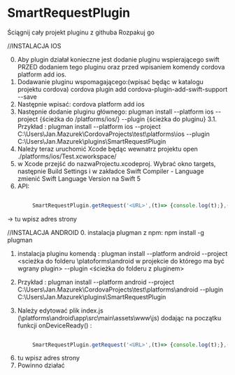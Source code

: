 # SmartRequestPlugin
Ściągnij cały projekt pluginu z githuba 
Rozpakuj go

//INSTALACJA IOS

0. Aby plugin działał konieczne jest dodanie pluginu wspierającego swift PRZED dodaniem tego pluginu oraz przed wpisaniem komendy cordova platform add ios.
1. Dodawanie pluginu wspomagającego:(wpisać będąc w katalogu projektu cordova) cordova plugin add cordova-plugin-add-swift-support --save
2. Następnie wpisać: cordova platform add ios
3. Następnie dodanie pluginu głównego: plugman install --platform ios --project {ścieżka do /platforms/ios/} --plugin {ścieżka do pluginu} 3.1. Przykład : plugman install --platform ios --project C:\Users\Jan.Mazurek\CordovaProjects\test\platforms\ios --plugin C:\Users\Jan.Mazurek\plugins\SmartRequestPlugin
4. Należy teraz uruchomić Xcode będąc wewnatrz projektu open ./platforms/ios/Test.xcworkspace/
5. w Xcode przejść do nazwaProjectu.xcodeproj. Wybrać okno targets, następnie Build Settings i w zakładce Swift Compiler - Language zmienić Swift Language Version na Swift 5
6. API: 
```javascript
		
		SmartRequestPlugin.getRequest('<URL>',(t)=> {console.log(t);},(e)=> {console.log(e);});
```
<URL> -> tu wpisz adres strony 


//INSTALACJA ANDROID
0. instalacja plugman z npm: npm install -g plugman

1. instalacja pluginu komendą : plugman install --platform android --project <scieżka do folderu \platoforms\android w projekcie do którego ma być wgrany plugin> --plugin <ścieżka do folderu z pluginem>
2. Przykład : plugman install --platform android --project C:\Users\Jan.Mazurek\CordovaProjects\test\platforms\android --plugin C:\Users\Jan.Mazurek\plugins\SmartRequestPlugin

5. Należy edytować plik index.js (\platforms\android\app\src\main\assets\www\js) dodając na początku funkcji onDeviceReady() : 
```javascript
		
		SmartRequestPlugin.getRequest('<URL>',(t)=> {console.log(t);},(e)=> {console.log(e);});
```
6. <URL> tu wpisz adres strony 
7. Powinno działać
